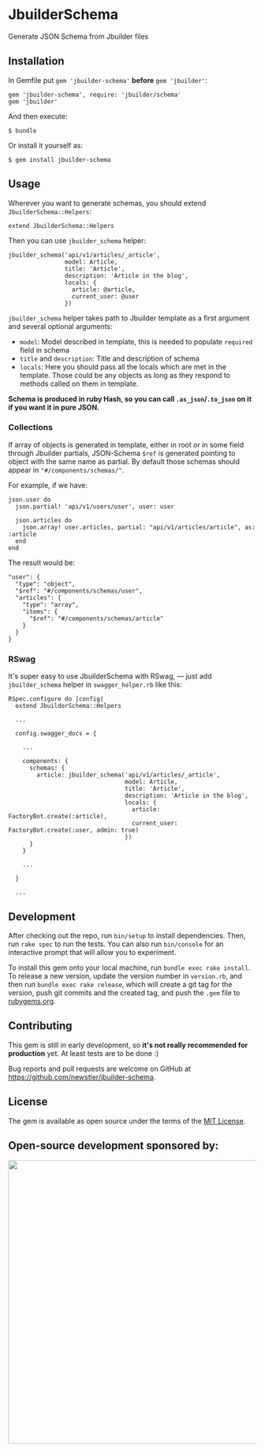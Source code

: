 # JbuilderSchema

Generate JSON Schema from Jbuilder files

## Installation

In Gemfile put `gem 'jbuilder-schema'` **before** `gem 'jbuilder'`:

    gem 'jbuilder-schema', require: 'jbuilder/schema'
    gem 'jbuilder'

And then execute:

    $ bundle

Or install it yourself as:

    $ gem install jbuilder-schema

## Usage

Wherever you want to generate schemas, you should extend `JbuilderSchema::Helpers`:

    extend JbuilderSchema::Helpers

Then you can use `jbuilder_schema` helper:

    jbuilder_schema('api/v1/articles/_article',
                    model: Article,
                    title: 'Article',
                    description: 'Article in the blog',
                    locals: {
                      article: @article,
                      current_user: @user
                    })

`jbuilder_schema` helper takes path to Jbuilder template as a first argument and several optional arguments:

- `model`: Model described in template, this is needed to populate `required` field in schema
- `title` and `description`: Title and description of schema
- `locals`: Here you should pass all the locals which are met in the template. Those could be any objects as long as they respond to methods called on them in template.

**Schema is produced in ruby Hash, so you can call `.as_json`/`.to_json` on it if you want it in pure JSON.**

### Collections

If array of objects is generated in template, either in root or in some field through Jbuilder partials, JSON-Schema `$ref` is generated pointing to object with the same name as partial. By default those schemas should appear in `"#/components/schemas/"`.

For example, if we have:

    json.user do
      json.partial! 'api/v1/users/user', user: user

      json.articles do
        json.array! user.articles, partial: "api/v1/articles/article", as: :article
      end
    end

The result would be:

    "user": {
      "type": "object",
      "$ref": "#/components/schemas/user",
      "articles": {
        "type": "array",
        "items": {
          "$ref": "#/components/schemas/article"
        }
      }
    }

### RSwag

It's super easy to use JbuilderSchema with RSwag, — just add `jbuilder_schema` helper in `swagger_helper.rb` like this:

    RSpec.configure do |config|
      extend JbuilderSchema::Helpers

      ...

      config.swagger_docs = {

        ...
      
        components: {
          schemas: {
            article: jbuilder_schema('api/v1/articles/_article',
                                     model: Article,
                                     title: 'Article',
                                     description: 'Article in the blog',
                                     locals: {
                                       article: FactoryBot.create(:article),
                                       current_user: FactoryBot.create(:user, admin: true)
                                     })
          }
        }

        ...

      }

      ...

## Development

After checking out the repo, run `bin/setup` to install dependencies. Then, run `rake spec` to run the tests. You can also run `bin/console` for an interactive prompt that will allow you to experiment.

To install this gem onto your local machine, run `bundle exec rake install`. To release a new version, update the version number in `version.rb`, and then run `bundle exec rake release`, which will create a git tag for the version, push git commits and the created tag, and push the `.gem` file to [rubygems.org](https://rubygems.org).

## Contributing

This gem is still in early development, so **it's not really recommended for production** yet. At least tests are to be done :)

Bug reports and pull requests are welcome on GitHub at https://github.com/newstler/jbuilder-schema.

## License

The gem is available as open source under the terms of the [MIT License](https://opensource.org/licenses/MIT).

## Open-source development sponsored by:

<a href="https://www.clickfunnels.com"><img src="https://images.clickfunnel.com/uploads/digital_asset/file/176632/clickfunnels-dark-logo.svg" width="575" /></a>
